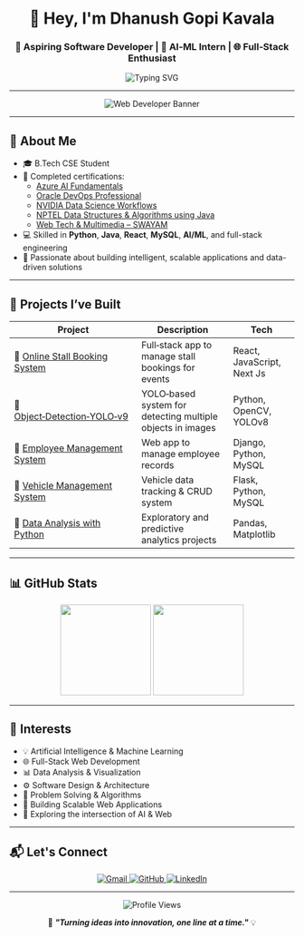 <h1 align="center">👋 Hey, I'm Dhanush Gopi Kavala</h1>
<h3 align="center">🚀 Aspiring Software Developer | 🤖 AI‑ML Intern | 🌐 Full‑Stack Enthusiast</h3>

<p align="center">
  <img src="https://readme-typing-svg.herokuapp.com?font=Fira+Code&duration=2000&pause=1000&center=true&vCenter=true&color=4A90E2&width=600&lines=Turning+Ideas+Into+Intelligent+Applications;AI+%7C+ML+%7C+Web+%7C+Data+Driven+Projects;Always+Learning+%F0%9F%92%BB+Always+Building" alt="Typing SVG" />
</p>

---

<!-- Web Dev Banner before About Me -->
<p align="center">
  <img src="https://capsule-render.vercel.app/api?type=waving&color=0f62fe&height=220&section=header&text=Crafting%20Digital%20Experiences%20with%20Code&fontSize=40&fontColor=ffffff&animation=fadeIn" alt="Web Developer Banner"/>
</p>

---

## 🧠 About Me

- 🎓 B.Tech CSE Student
- 🤖 Completed certifications:
  - [Azure AI Fundamentals](https://github.com/dhanushgopi2456/My_Certifications/blob/main/Azure%20Ai%20fundamentals%20%20Global%20Certificate%20by%20Microsoft.pdf)
  - [Oracle DevOps Professional](https://github.com/dhanushgopi2456/My_Certifications/blob/main/Oracle_Devops_Certificate.pdf)
  - [NVIDIA Data Science Workflows](https://github.com/dhanushgopi2456/My_Certifications/blob/main/NVDIA_Data_Science_Certificate.pdf)
  - [NPTEL Data Structures & Algorithms using Java](https://github.com/dhanushgopi2456/My_Certifications/blob/main/Data%20Structure%20and%20Algorithms%20using%20Java%20.pdf)
  - [Web Tech & Multimedia – SWAYAM](https://github.com/dhanushgopi2456/My_Certifications/blob/main/Web%20based%20technologies%20and%20Multimedia%20applications%20Certificate%20by%20Swayam%20IGNOU.pdf)
- 💻 Skilled in **Python**, **Java**, **React**, **MySQL**, **AI/ML**, and full-stack engineering
- 🔭 Passionate about building intelligent, scalable applications and data-driven solutions

---

## 🧠 Projects I’ve Built

| Project | Description | Tech |
|--------|-------------|------|
| 🔗 [Online Stall Booking System](https://github.com/dhanushgopi2456/Online_Stall_Booking) | Full‑stack app to manage stall bookings for events | React, JavaScript, Next Js |
| 🔗 [Object‑Detection‑YOLO‑v9](https://github.com/dhanushgopi2456/Object-Detection-YOLO-v9) | YOLO‑based system for detecting multiple objects in images | Python, OpenCV, YOLOv8 |
| 🔗 [Employee Management System](https://github.com/dhanushgopi2456/Employee-Management) | Web app to manage employee records | Django, Python, MySQL |
| 🔗 [Vehicle Management System](https://github.com/dhanushgopi2456/Vehicle_management) | Vehicle data tracking & CRUD system | Flask, Python, MySQL |
| 🔗 [Data Analysis with Python](https://github.com/dhanushgopi2456/Data_Analysis_using_python) | Exploratory and predictive analytics projects | Pandas, Matplotlib |

---

## 📊 GitHub Stats

<p align="center">
  <img src="https://github-readme-stats.vercel.app/api?username=dhanushgopi2456&show_icons=true&theme=radical" height="160" />
  <img src="https://github-readme-stats.vercel.app/api/top-langs/?username=dhanushgopi2456&layout=compact&theme=radical" height="160" />
</p>

---
## 🎯 Interests

- 💡 Artificial Intelligence & Machine Learning  
- 🌐 Full-Stack Web Development  
- 📊 Data Analysis & Visualization  
- ⚙️ Software Design & Architecture  
- 🧠 Problem Solving & Algorithms  
- 🚀 Building Scalable Web Applications  
- 🤖 Exploring the intersection of AI & Web

---

## 📬 Let's Connect

<p align="center">
  <a href="mailto:gopidhanush615@gmail.com" target="_blank">
    <img src="https://img.shields.io/badge/-gmail-D14836?style=for-the-badge&logo=gmail&logoColor=white" alt="Gmail"/>
  </a>
  <a href="https://github.com/dhanushgopi2456" target="_blank">
    <img src="https://img.shields.io/badge/-GitHub-181717?style=for-the-badge&logo=github&logoColor=white" alt="GitHub"/>
  </a>
  <a href="https://www.linkedin.com/in/dhanush-gopi-kavala-a460a528b/" target="_blank">
    <img src="https://img.shields.io/badge/-LinkedIn-0077B5?style=for-the-badge&logo=linkedin&logoColor=white" alt="LinkedIn"/>
  </a>
</p>

---
<p align="center">
  <img src="https://komarev.com/ghpvc/?username=dhanushgopi2456&label=Profile%20views&color=0e75b6&style=flat" alt="Profile Views" />
</p>

<p align="center">
  🚀 <strong><em>"Turning ideas into innovation, one line at a time."</em></strong> 💡
</p>

